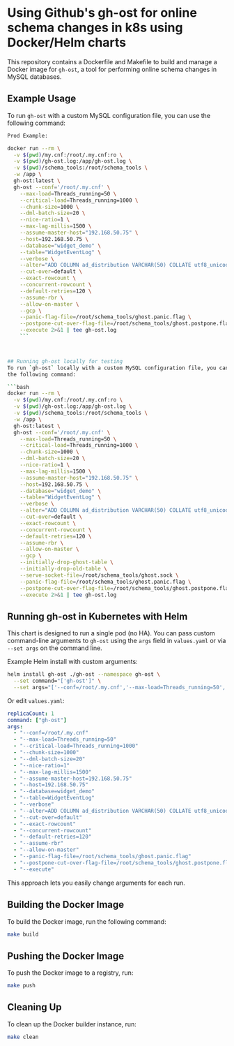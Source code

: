 # Using Github's gh-ost for online schema changes in k8s using Docker/Helm charts
This repository contains a Dockerfile and Makefile to build and manage a Docker image for `gh-ost`, a tool for performing online schema changes in MySQL databases.

## Example Usage

To run `gh-ost` with a custom MySQL configuration file, you can use the following command:

```bash
Prod Example:

docker run --rm \
  -v $(pwd)/my.cnf:/root/.my.cnf:ro \
  -v $(pwd)/gh-ost.log:/app/gh-ost.log \
  -v $(pwd)/schema_tools:/root/schema_tools \
  -w /app \
  gh-ost:latest \
  gh-ost --conf='/root/.my.cnf' \
    --max-load=Threads_running=50 \
    --critical-load=Threads_running=1000 \
    --chunk-size=1000 \
    --dml-batch-size=20 \
    --nice-ratio=1 \
    --max-lag-millis=1500 \
    --assume-master-host="192.168.50.75" \
    --host=192.168.50.75 \
    --database="widget_demo" \
    --table="WidgetEventLog" \
    --verbose \
    --alter="ADD COLUMN ad_distribution VARCHAR(50) COLLATE utf8_unicode_ci DEFAULT NULL, MODIFY COLUMN network VARCHAR(50) COLLATE utf8_unicode_ci NOT NULL" \
    --cut-over=default \
    --exact-rowcount \
    --concurrent-rowcount \
    --default-retries=120 \
    --assume-rbr \
    --allow-on-master \
    --gcp \
    --panic-flag-file=/root/schema_tools/ghost.panic.flag \
    --postpone-cut-over-flag-file=/root/schema_tools/ghost.postpone.flag \
    --execute 2>&1 | tee gh-ost.log
    ```



## Running gh-ost locally for testing
To run `gh-ost` locally with a custom MySQL configuration file, you can use
the following command:

```bash
docker run --rm \
  -v $(pwd)/my.cnf:/root/.my.cnf:ro \
  -v $(pwd)/gh-ost.log:/app/gh-ost.log \
  -v $(pwd)/schema_tools:/root/schema_tools \
  -w /app \
  gh-ost:latest \
  gh-ost --conf='/root/.my.cnf' \
    --max-load=Threads_running=50 \
    --critical-load=Threads_running=1000 \
    --chunk-size=1000 \
    --dml-batch-size=20 \
    --nice-ratio=1 \
    --max-lag-millis=1500 \
    --assume-master-host="192.168.50.75" \
    --host=192.168.50.75 \
    --database="widget_demo" \
    --table="WidgetEventLog" \
    --verbose \
    --alter="ADD COLUMN ad_distribution VARCHAR(50) COLLATE utf8_unicode_ci DEFAULT NULL, MODIFY COLUMN network VARCHAR(50) COLLATE utf8_unicode_ci NOT NULL" \
    --cut-over=default \
    --exact-rowcount \
    --concurrent-rowcount \
    --default-retries=120 \
    --assume-rbr \
    --allow-on-master \
    --gcp \
    --initially-drop-ghost-table \
    --initially-drop-old-table \
    --serve-socket-file=/root/schema_tools/ghost.sock \
    --panic-flag-file=/root/schema_tools/ghost.panic.flag \
    --postpone-cut-over-flag-file=/root/schema_tools/ghost.postpone.flag \
    --execute 2>&1 | tee gh-ost.log
```


## Running gh-ost in Kubernetes with Helm

This chart is designed to run a single pod (no HA). You can pass custom command-line arguments to `gh-ost` using the `args` field in `values.yaml` or via `--set args` on the command line.

Example Helm install with custom arguments:

```bash
helm install gh-ost ./gh-ost --namespace gh-ost \
  --set command="['gh-ost']" \
  --set args="['--conf=/root/.my.cnf','--max-load=Threads_running=50','--critical-load=Threads_running=1000','--chunk-size=1000','--dml-batch-size=20','--nice-ratio=1','--max-lag-millis=1500','--assume-master-host=192.168.50.75','--host=192.168.50.75','--database=widget_demo','--table=WidgetEventLog','--verbose','--alter=ADD COLUMN ad_distribution VARCHAR(50) COLLATE utf8_unicode_ci DEFAULT NULL, MODIFY COLUMN network VARCHAR(50) COLLATE utf8_unicode_ci NOT NULL','--cut-over=default','--exact-rowcount','--concurrent-rowcount','--default-retries=120','--assume-rbr','--allow-on-master','--panic-flag-file=/root/schema_tools/ghost.panic.flag','--postpone-cut-over-flag-file=/root/schema_tools/ghost.postpone.flag','--execute']"
```

Or edit `values.yaml`:

```yaml
replicaCount: 1
command: ["gh-ost"]
args:
  - "--conf=/root/.my.cnf"
  - "--max-load=Threads_running=50"
  - "--critical-load=Threads_running=1000"
  - "--chunk-size=1000"
  - "--dml-batch-size=20"
  - "--nice-ratio=1"
  - "--max-lag-millis=1500"
  - "--assume-master-host=192.168.50.75"
  - "--host=192.168.50.75"
  - "--database=widget_demo"
  - "--table=WidgetEventLog"
  - "--verbose"
  - "--alter=ADD COLUMN ad_distribution VARCHAR(50) COLLATE utf8_unicode_ci DEFAULT NULL, MODIFY COLUMN network VARCHAR(50) COLLATE utf8_unicode_ci NOT NULL"
  - "--cut-over=default"
  - "--exact-rowcount"
  - "--concurrent-rowcount"
  - "--default-retries=120"
  - "--assume-rbr"
  - "--allow-on-master"
  - "--panic-flag-file=/root/schema_tools/ghost.panic.flag"
  - "--postpone-cut-over-flag-file=/root/schema_tools/ghost.postpone.flag"
  - "--execute"
```

This approach lets you easily change arguments for each run.

## Building the Docker Image
To build the Docker image, run the following command:
```bash
make build
```

## Pushing the Docker Image
To push the Docker image to a registry, run:
```bash
make push
```

## Cleaning Up
To clean up the Docker builder instance, run:
```bash
make clean
```
